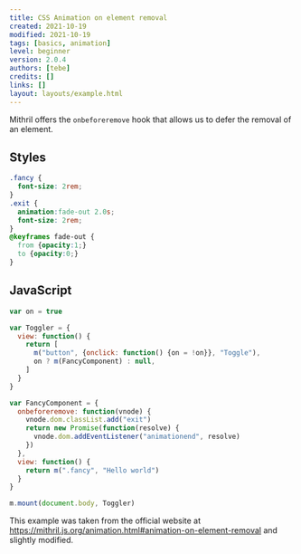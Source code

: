 ```yaml
---
title: CSS Animation on element removal
created: 2021-10-19
modified: 2021-10-19
tags: [basics, animation]
level: beginner
version: 2.0.4
authors: [tebe]
credits: []
links: []
layout: layouts/example.html
---
```


Mithril offers the `onbeforeremove` hook that allows us to defer the removal of an element.


## Styles

~~~css
.fancy {
  font-size: 2rem;
}
.exit {
  animation:fade-out 2.0s;
  font-size: 2rem;
}
@keyframes fade-out {
  from {opacity:1;}
  to {opacity:0;}
}
~~~

## JavaScript

~~~js
var on = true

var Toggler = {
  view: function() {
    return [
      m("button", {onclick: function() {on = !on}}, "Toggle"),
      on ? m(FancyComponent) : null,
    ]
  }
}

var FancyComponent = {
  onbeforeremove: function(vnode) {
    vnode.dom.classList.add("exit")
    return new Promise(function(resolve) {
      vnode.dom.addEventListener("animationend", resolve)
    })
  },
  view: function() {
    return m(".fancy", "Hello world")
  }
}

m.mount(document.body, Toggler)
~~~

This example was taken from the official website at <https://mithril.js.org/animation.html#animation-on-element-removal> and slightly modified.
